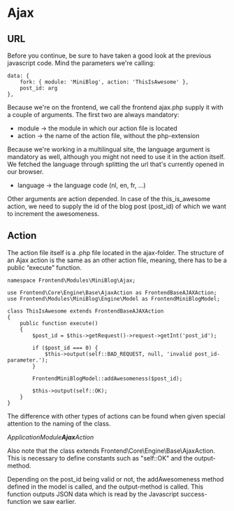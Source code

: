 # Ajax

## URL
Before you continue, be sure to have taken a good look at the previous javascript code. Mind the parameters we're calling:

```
data: {
    fork: { module: 'MiniBlog', action: 'ThisIsAwesome' },
    post_id: arg
},
```

Because we're on the frontend, we call the frontend ajax.php supply it with a couple of arguments. The first two are always mandatory:

* module    →  the module in which our action file is located
* action    → the name of the action file, without the php-extension

Because we're working in a multilingual site, the language argument is mandatory as well, although you might not need to use it in the action itself. We fetched the language through splitting the url that's currently opened in our browser.

* language    → the language code (nl, en, fr, ...)
   
Other arguments are action depended. In case of the this_is_awesome action, we need to supply the id of the blog post (post_id) of which we want to increment the awesomeness.

## Action

The action file itself is a .php file located in the ajax-folder. The structure of an Ajax action is the same as an other action file, meaning, there has to be a public “execute” function.

```
namespace Frontend\Modules\MiniBlog\Ajax;

use Frontend\Core\Engine\Base\AjaxAction as FrontendBaseAJAXAction;
use Frontend\Modules\MiniBlog\Engine\Model as FrontendMiniBlogModel;

class ThisIsAwesome extends FrontendBaseAJAXAction
{
    public function execute()
    {
        $post_id = $this->getRequest()->request->getInt('post_id');

        if ($post_id === 0) {
            $this->output(self::BAD_REQUEST, null, 'invalid post_id-parameter.');
        }

        FrontendMiniBlogModel::addAwesomeness($post_id);

        $this->output(self::OK);
    }
}
```


The difference with other types of actions can be found when given special attention to the naming of the class.

*ApplicationModule**Ajax**Action*

Also note that the class extends Frontend\Core\Engine\Base\AjaxAction. This is necessary to define constants such as "self::OK" and the output-method.

Depending on the post_id being valid or not, the addAwesomeness method defined in the model is called, and the output-method is called. This function outputs JSON data which is read by the Javascript success-function we saw earlier.
